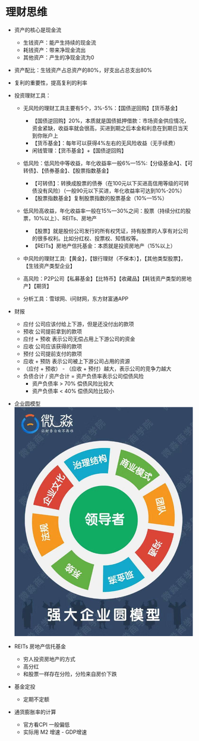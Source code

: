 # 理财思维

* 资产的核心是现金流
	* 生钱资产：能产生持续的现金流
	* 耗钱资产：带来净现金流出
	* 其他资产：产生的净现金流为0

* 资产配比：生钱资产占总资产的80%，好支出占总支出80%

* 复利的重要性，提高复利的利率

* 投资理财工具：
	* 无风险的理财工具主要有5个，3%-5%：【国债逆回购】【货币基金】
		* 【国债逆回购】20%，本质就是国债抵押借款：市场资金供应情况，资金紧缺，收益率就会很高，买进到期之后本金和利息在到期日当天到你账户上
		* 【货币基金】：每年可以获得4%左右的无风险收益（无手续费）
		* 闲钱管理：【货币基金】+【国债逆回购】

	* 低风险：低风险中等收益，年化收益率一般6%—15%:【分级基金A】、【可转债】、【债券基金】、【股票指数基金】
		* 【可转债】：转换成股票的债券（在100元以下买进高信用等级的可转债没有风险）（一般90元以下买进，年化收益率可达到10%-20%）
		* 【股票指数基金】复制股票指数的股票基金（10%—15%）
	* 低风险高收益，年化收益率一般在15%—30%之间：股票（持续分红的股票，10%以上）、REITs、房地产
		* 【股票】就是股份公司发行的所有权凭证，持有股票的人享有对公司的很多权利。比如分红权、投票权、知情权等。
		* 【REITs】房地产信托基金：本质就是投资房地产（15%以上）
	* 中风险的理财工具:【黄金】，【银行理财（不保本）】，【其他类型股票】，【生钱资产类型企业】
	* 高风险：P2P公司【私募基金】【比特币】【收藏品】【耗钱资产类型的房地产】【期货】

	* 分析工具：雪球网、i问财网，东方财富通APP

* 财报
	* 应付 公司应该付给上下游，但是还没付出的款项
	* 预收 公司提前拿到的款项
	* 应付 + 预收 表示公司无偿占用上下游公司的资金
	* 应收 公司应该获得的款项
	* 预付 公司提前支付的款项
	* 应收 + 预防 表示公司被上下游公司占用的资源
	* （应付 + 预收） - （应收 + 预付）越大，表示公司的竞争力越大
	* 负债合计 / 资产合计 = 资产负债率表示公司偿债风险
		* 资产负债率 > 70% 偿债风险比较大
		* 资产负债率 < 40% 偿债风险比较小

* 企业圆模型
![](WechatIMG20.jpeg)

* REITs 房地产信托基金
	* 穷人投资房地产的方式
	* 高分红
	* 和股票一样存在分险，分险来自房价下跌
	
* 基金定投
	* 定期不定额
* 通货膨胀率的计算
	* 官方看CPI 一般偏低
	* 实际用 M2 增速 - GDP增速   
  